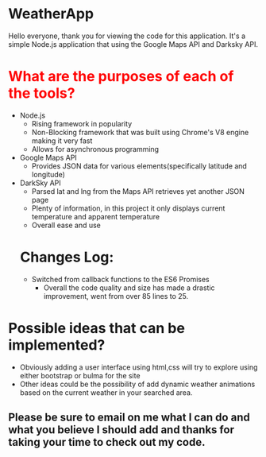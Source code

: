 # WeatherApp

Hello everyone, thank you for viewing the code for this application. It's a simple Node.js application that using the Google Maps API and Darksky API. 


<h1 style="color:red;">What are the purposes of each of the tools?</h1>
<ul>
  <li>Node.js
    <ul>
      <li>Rising framework in popularity</li>
      <li>Non-Blocking framework that was built using Chrome's V8 engine making it very fast</li>
      <li>Allows for asynchronous programming</li>
    </ul>
    <li>Google Maps API
      <ul>
        <li>Provides JSON data for various elements(specifically latitude and longitude)</li>
      </ul>
    </li>
  <li>DarkSky API
    <ul>
      <li>Parsed lat and lng from the Maps API retrieves yet another JSON page</li>
      <li>Plenty of information, in this project it only displays current temperature and apparent temperature</li>
      <li>Overall ease and use</li>
    </ul>
    </li>
<h1> Changes Log:
</h1>
    <ul>
      <li>Switched from callback functions to the ES6 Promises
        <ul>
          <li>
          Overall the code quality and size has made a drastic improvement, went from over 85 lines to 25. 
          </li>
        </ul>
      </li>
    </ul>
</ul>
<h1>Possible ideas that can be implemented?</h1>
  <ul>
    <li>
    Obviously adding a user interface using html,css will try to explore using either bootstrap or bulma for the site
    </li>
    <li>
    Other ideas could be the possibility of add dynamic weather animations based on the current weather in your searched area. 
    </li>
  </ul>
  
  <h2>Please be sure to email on me what I can do and what you believe I should add and thanks for taking your time to check out my code.</h2> 

